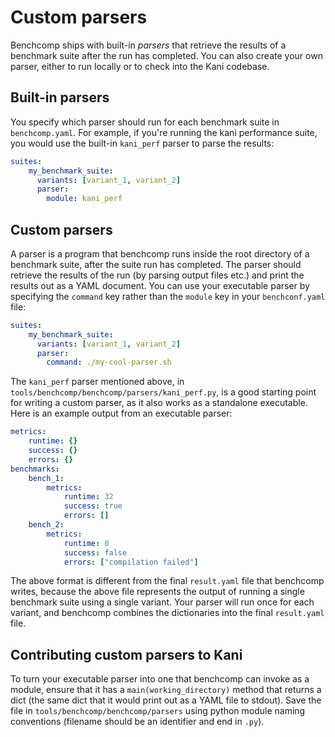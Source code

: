 # Custom parsers

Benchcomp ships with built-in *parsers* that retrieve the results of a benchmark suite after the run has completed.
You can also create your own parser, either to run locally or to check into the Kani codebase.

## Built-in parsers

You specify which parser should run for each benchmark suite in `benchcomp.yaml`.
For example, if you're running the kani performance suite, you would use the built-in `kani_perf` parser to parse the results:

```yaml
suites:
    my_benchmark_suite:
      variants: [variant_1, variant_2]
      parser:
        module: kani_perf
```

## Custom parsers

A parser is a program that benchcomp runs inside the root directory of a benchmark suite, after the suite run has completed.
The parser should retrieve the results of the run (by parsing output files etc.) and print the results out as a YAML document.
You can use your executable parser by specifying the `command` key rather than the `module` key in your `benchconf.yaml` file:

```yaml
suites:
    my_benchmark_suite:
      variants: [variant_1, variant_2]
      parser:
        command: ./my-cool-parser.sh
```

The `kani_perf` parser mentioned above, in `tools/benchcomp/benchcomp/parsers/kani_perf.py`, is a good starting point for writing a custom parser, as it also works as a standalone executable.
Here is an example output from an executable parser:

```yaml
metrics:
    runtime: {}
    success: {}
    errors: {}
benchmarks:
    bench_1:
        metrics:
            runtime: 32
            success: true
            errors: []
    bench_2:
        metrics:
            runtime: 0
            success: false
            errors: ["compilation failed"]
```

The above format is different from the final `result.yaml` file that benchcomp writes, because the above file represents the output of running a single benchmark suite using a single variant.
Your parser will run once for each variant, and benchcomp combines the dictionaries into the final `result.yaml` file.


## Contributing custom parsers to Kani

To turn your executable parser into one that benchcomp can invoke as a module, ensure that it has a `main(working_directory)` method that returns a dict (the same dict that it would print out as a YAML file to stdout).
Save the file in `tools/benchcomp/benchcomp/parsers` using python module naming conventions (filename should be an identifier and end in `.py`).
